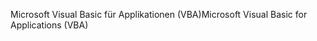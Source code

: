 <span data-ttu-id="60b38-101">Microsoft Visual Basic für Applikationen (VBA)</span><span class="sxs-lookup"><span data-stu-id="60b38-101">Microsoft Visual Basic for Applications (VBA)</span></span>